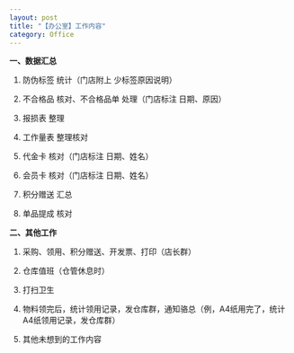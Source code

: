 ```yaml
---
layout: post
title: "【办公室】工作内容"
category: Office
---
```



**一、数据汇总**

1. 防伪标签 统计（门店附上 少标签原因说明）

2. 不合格品 核对、不合格品单 处理（门店标注 日期、原因）

3. 报损表 整理
 
4. 工作量表 整理核对

5. 代金卡 核对（门店标注 日期、姓名）
 
6. 会员卡 核对（门店标注 日期、姓名）

7. 积分赠送 汇总

8. 单品提成 核对




**二、其他工作**

1. 采购、领用、积分赠送、开发票、打印（店长群）

2. 仓库值班（仓管休息时）

3. 打扫卫生

4. 物料领完后，统计领用记录，发仓库群，通知骆总（例，A4纸用完了，统计A4纸领用记录，发仓库群）

5. 其他未想到的工作内容
